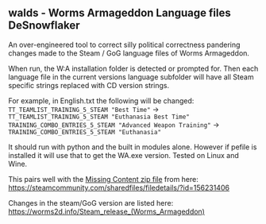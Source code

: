 ## walds - Worms Armageddon Language files DeSnowflaker

An over-engineered tool to correct silly political correctness pandering changes made to the Steam / GoG language files of Worms Armageddon.

When run, the W:A installation folder is detected or prompted for. Then each language file in the current versions language subfolder will have all Steam specific strings replaced with CD version strings.

For example, in English.txt the following will be changed:  
`TT_TEAMLIST_TRAINING_5_STEAM "Best Time"` -> `TT_TEAMLIST_TRAINING_5_STEAM "Euthanasia Best Time"`  
`TRAINING_COMBO_ENTRIES_5_STEAM "Advanced Weapon Training"` -> `TRAINING_COMBO_ENTRIES_5_STEAM "Euthanasia"`  

It should run with python and the built in modules alone. However if pefile is installed it will use that to get the WA.exe version.
Tested on Linux and Wine.

This pairs well with the [Missing Content zip file](https://drive.google.com/uc?authuser=0&id=0B6A_ITzSjsF3ZDRTN2ZKUUdzdDA) from here:
https://steamcommunity.com/sharedfiles/filedetails/?id=156231406

Changes in the steam/GoG version are listed here:
https://worms2d.info/Steam_release_(Worms_Armageddon)
